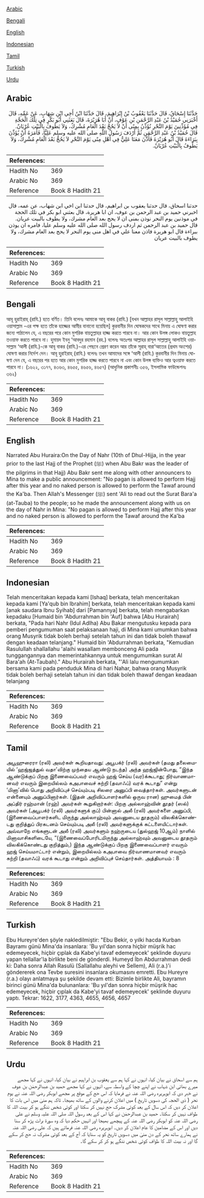 [Arabic](#arabic)

[Bengali](#bengali)

[English](#english)

[Indonesian](#indonesian)

[Tamil](#tamil)

[Turkish](#turkish)

[Urdu](#urdu)

## Arabic


<div dir="rtl" lang="ar" style={{fontSize:'larger',backgroundColor:'#f8f9fa',padding:20}}>
حَدَّثَنَا إِسْحَاقُ، قَالَ حَدَّثَنَا يَعْقُوبُ بْنُ إِبْرَاهِيمَ، قَالَ حَدَّثَنَا ابْنُ أَخِي ابْنِ شِهَابٍ، عَنْ عَمِّهِ، قَالَ أَخْبَرَنِي حُمَيْدُ بْنُ عَبْدِ الرَّحْمَنِ بْنِ عَوْفٍ، أَنَّ أَبَا هُرَيْرَةَ، قَالَ بَعَثَنِي أَبُو بَكْرٍ فِي تِلْكَ الْحَجَّةِ فِي مُؤَذِّنِينَ يَوْمَ النَّحْرِ نُؤَذِّنُ بِمِنًى أَنْ لاَ يَحُجَّ بَعْدَ الْعَامِ مُشْرِكٌ، وَلاَ يَطُوفَ بِالْبَيْتِ عُرْيَانٌ‏.‏ قَالَ حُمَيْدُ بْنُ عَبْدِ الرَّحْمَنِ ثُمَّ أَرْدَفَ رَسُولُ اللَّهِ صلى الله عليه وسلم عَلِيًّا، فَأَمَرَهُ أَنْ يُؤَذِّنَ بِبَرَاءَةَ قَالَ أَبُو هُرَيْرَةَ فَأَذَّنَ مَعَنَا عَلِيٌّ فِي أَهْلِ مِنًى يَوْمَ النَّحْرِ لاَ يَحُجُّ بَعْدَ الْعَامِ مُشْرِكٌ، وَلاَ يَطُوفُ بِالْبَيْتِ عُرْيَانٌ‏.‏
</div>
<div style={{backgroundColor:'#f8f9fa',padding:20, marginBottom: 10}}><table> <thead> <tr> <th>References:</th> <th></th> </tr> </thead> <tbody><tr><td>Hadith No</td><td>369</td></tr><tr><td>Arabic No</td><td>369</td></tr><tr><td>Reference</td><td>Book 8 Hadith 21</td></tr></tbody></table></div>


<div dir="rtl" lang="ar" style={{fontSize:'larger',backgroundColor:'#f8f9fa',padding:20}}>
حدثنا اسحاق، قال حدثنا يعقوب بن ابراهيم، قال حدثنا ابن اخي ابن شهاب، عن عمه، قال اخبرني حميد بن عبد الرحمن بن عوف، ان ابا هريرة، قال بعثني ابو بكر في تلك الحجة في موذنين يوم النحر نوذن بمنى ان لا يحج بعد العام مشرك، ولا يطوف بالبيت عريان. قال حميد بن عبد الرحمن ثم اردف رسول الله صلى الله عليه وسلم عليا، فامره ان يوذن ببراءة قال ابو هريرة فاذن معنا علي في اهل منى يوم النحر لا يحج بعد العام مشرك، ولا يطوف بالبيت عريان
</div>
<div style={{backgroundColor:'#f8f9fa',padding:20, marginBottom: 10}}><table> <thead> <tr> <th>References:</th> <th></th> </tr> </thead> <tbody><tr><td>Hadith No</td><td>369</td></tr><tr><td>Arabic No</td><td>369</td></tr><tr><td>Reference</td><td>Book 8 Hadith 21</td></tr></tbody></table></div>

## Bengali


<div dir="ltr" lang="bn" style={{fontSize:'larger',backgroundColor:'#f8f9fa',padding:20}}>
আবূ হুরাইরাহ্ (রাযি.) হতে বর্ণিত। তিনি বলেনঃ আমাকে আবূ বাকর (রাযি.) [যখন আল্লাহর রাসূল সাল্লাল্লাহু আলাইহি ওয়াসাল্লাম -এর পক্ষ হতে তাঁকে হাজ্জের আমীর বানানো হয়েছিল] কুরবানীর দিন ঘোষকদের সাথে মিনায় এ ঘোষণা করার জন্যে পাঠালেন যে, এ বছরের পরে কোন মুশরিক বায়তুল্লাহর হাজ্জ করতে পারবে না। আর কোন উলঙ্গ লোকও বায়তুল্লাহ তওয়াফ করতে পারবে না। হুমায়দ ইবনু ‘আবদুর রহমান (রহ.) বলেনঃ অতঃপর আল্লাহর রাসূল সাল্লাল্লাহু আলাইহি ওয়াসাল্লাম ‘আলী (রাযি.)-কে আবূ বাকর (রাযি.)-এর পেছনে প্রেরণ করেন আর তাঁকে সূরাহ্ বারা‘আতের (প্রথম অংশের) ঘোষণা করার নির্দেশ দেন। আবূ হুরাইরাহ্ (রাযি.) বলেনঃ তখন আমাদের সঙ্গে ‘আলী (রাযি.) কুরবানীর দিন মিনায় ঘোষণা দেন যে, এ বছরের পর হতে আর কোন মুশরিক হাজ্জ করতে পারবে না এবং কোন উলঙ্গ ব্যক্তিও আর ত্বওয়াফ করতে পারবে না। (১৬২২, ৩১৭৭, ৪৩৬৩, ৪৬৫৫, ৪৬৫৬, ৪৬৫৭) (আধুনিক প্রকাশনীঃ ৩৫৬, ইসলামিক ফাউন্ডেশনঃ ৩৬২)
</div>
<div style={{backgroundColor:'#f8f9fa',padding:20, marginBottom: 10}}><table> <thead> <tr> <th>References:</th> <th></th> </tr> </thead> <tbody><tr><td>Hadith No</td><td>369</td></tr><tr><td>Arabic No</td><td>369</td></tr><tr><td>Reference</td><td>Book 8 Hadith 21</td></tr></tbody></table></div>

## English


<div dir="ltr" lang="en" style={{fontSize:'larger',backgroundColor:'#f8f9fa',padding:20}}>
Narrated Abu Huraira:On the Day of Nahr (10th of Dhul-Hijja, in the year prior to the last Hajj of the Prophet (ﷺ) when Abu Bakr was the leader of the pilgrims in that Hajj) Abu Bakr sent me along with other announcers to Mina to make a public announcement: "No pagan is allowed to perform Hajj after this year and no naked person is allowed to perform the Tawaf around the Ka'ba. Then Allah's Messenger (ﷺ) sent 'Ali to read out the Surat Bara'a (at-Tauba) to the people; so he made the announcement along with us on the day of Nahr in Mina: "No pagan is allowed to perform Hajj after this year and no naked person is allowed to perform the Tawaf around the Ka'ba
</div>
<div style={{backgroundColor:'#f8f9fa',padding:20, marginBottom: 10}}><table> <thead> <tr> <th>References:</th> <th></th> </tr> </thead> <tbody><tr><td>Hadith No</td><td>369</td></tr><tr><td>Arabic No</td><td>369</td></tr><tr><td>Reference</td><td>Book 8 Hadith 21</td></tr></tbody></table></div>

## Indonesian


<div dir="ltr" lang="id" style={{fontSize:'larger',backgroundColor:'#f8f9fa',padding:20}}>
Telah menceritakan kepada kami [Ishaq] berkata, telah menceritakan kepada kami [Ya'qub bin Ibrahim] berkata, telah menceritakan kepada kami [anak saudara Ibnu Syihab] dari [Pamannya] berkata, telah mengabarkan kepadaku [Humaid bin 'Abdurrahman bin 'Auf] bahwa [Abu Hurairah] berkata, "Pada hari Nahr (Idul Adlha) Abu Bakar mengutusku kepada para pemberi pengumuman saat pelaksanaan haji, di Mina kami umumkan bahwa orang Musyrik tidak boleh berhaji setelah tahun ini dan tidak boleh thawaf dengan keadaan telanjang." Humaid bin 'Abdurrahman berkata, "Kemudian Rasulullah shallallahu 'alaihi wasallam membonceng Ali pada tunggangannya dan memerintahkannya untuk mengumumkan surat Al Bara'ah (At-Taubah)." Abu Hurairah berkata, "'Ali lalu mengumumkan bersama kami pada penduduk Mina di hari Nahar, bahwa orang Musyrik tidak boleh berhaji setelah tahun ini dan tidak boleh thawaf dengan keadaan telanjang
</div>
<div style={{backgroundColor:'#f8f9fa',padding:20, marginBottom: 10}}><table> <thead> <tr> <th>References:</th> <th></th> </tr> </thead> <tbody><tr><td>Hadith No</td><td>369</td></tr><tr><td>Arabic No</td><td>369</td></tr><tr><td>Reference</td><td>Book 8 Hadith 21</td></tr></tbody></table></div>

## Tamil


<div dir="ltr" lang="ta" style={{fontSize:'larger',backgroundColor:'#f8f9fa',padding:20}}>
அபூஹுரைரா (ரலி) அவர்கள் கூறியதாவது: அபூபக்ர் (ரலி) அவர்கள் (தமது தலைமையில் ‘ஹஜ்ஜத்துல் வதா’விற்கு முந்தைய ஆண்டு நடந்த) அந்த ஹஜ்ஜின்போது, “இந்த ஆண்டுக்குப் பிறகு இணைவைப்பவர் எவரும் ஹஜ் செய்ய (வர)க்கூடாது; நிர்வாணமானவர் எவரும் இறையில்லம் கஅபாவைச் சுற்றி (தவாஃப்) வரக் கூடாது” என்று ‘மினா’வில் பொது அறிவிப்புச் செய்யும்படி சிலரை அனுப்பி வைத்தார்கள். அவர்களுடன் என்னையும் அனுப்பினார்கள். (இதன் அறிவிப்பாளர்களில் ஒருவ ரான) ஹுமைத் பின் அப்திர் ரஹ்மான் (ரஹ்) அவர்கள் கூறுகிறார்கள்: பிறகு அல்லாஹ்வின் தூதர் (ஸல்) அவர்கள் (அபூபக்ர் (ரலி) அவர்களுக் குப்) பின்னால் அலீ (ரலி) அவர்களை அனுப்பி, (இணைவைப்பாளர்களிட மிருந்து அல்லாஹ்வும் அவனுடைய தூதரும்) விலகிக்கொண்டது குறித்துப் பிரகடனம் செய்யும்படி அலீ (ரலி) அவர்களுக்குக் கட்டளையிட்டார்கள். அவ்வாறே எங்களுடன் அலீ (ரலி) அவர்களும் நஹ்ருடைய (துல்ஹஜ் 10ஆம்) நாளில் மினாவாசிகளிடையே, “(இணைவைப்போரிடமிருந்து அல்லாஹ்வும் அவனுடைய தூதரும் விலகிக்கொண்டது குறித்தும்,) இந்த ஆண்டுக்குப் பிறகு இணைவைப்பாளர் எவரும் ஹஜ் செய்யமாட்டார் என்றும், இறையில்லம் கஅபாவை நிர்வாணமானவர் எவரும் சுற்றி (தவாஃப்) வரக் கூடாது என்றும் அறிவிப்புச் செய்தார்கள். அத்தியாயம் : 8
</div>
<div style={{backgroundColor:'#f8f9fa',padding:20, marginBottom: 10}}><table> <thead> <tr> <th>References:</th> <th></th> </tr> </thead> <tbody><tr><td>Hadith No</td><td>369</td></tr><tr><td>Arabic No</td><td>369</td></tr><tr><td>Reference</td><td>Book 8 Hadith 21</td></tr></tbody></table></div>

## Turkish


<div dir="ltr" lang="tr" style={{fontSize:'larger',backgroundColor:'#f8f9fa',padding:20}}>
Ebu Hureyre'den şöyle nakledilmiştir: "Ebu Bekir, o yılki hacda Kurban Bayramı günü Mina'da insanlara: 'Bu yıl'dan sonra hiçbir müşrik hac edemeyecek, hiçbir çıplak da Kabe'yi tavaf edemeyecek' şeklinde duyuru yapan tellallar'la birlikte beni de gönderdi. Humeyd İbn Abdurrahman dedi ki: Daha sonra Allah Rasulü (Sallallahu aleyhi ve Sellem), Ali (r.a.)'i göndererek ona Tevbe suresini insanlara okumasını emretti. Ebu Hureyre (r.a.) olayı anlatmaya şu şekilde devam etti: Bizimle birlikte Ali, bayramın birinci günü Mina'da bulunanlara: 'Bu yıl'dan sonra hiçbir müşrik hac edemeyecek, hiçbir çıplak da Kabe'yi tavaf edemeyecek' şeklinde duyuru yaptı. Tekrar: 1622, 3177, 4363, 4655, 4656, 4657
</div>
<div style={{backgroundColor:'#f8f9fa',padding:20, marginBottom: 10}}><table> <thead> <tr> <th>References:</th> <th></th> </tr> </thead> <tbody><tr><td>Hadith No</td><td>369</td></tr><tr><td>Arabic No</td><td>369</td></tr><tr><td>Reference</td><td>Book 8 Hadith 21</td></tr></tbody></table></div>

## Urdu


<div dir="rtl" lang="ur" style={{fontSize:'larger',backgroundColor:'#f8f9fa',padding:20}}>
ہم سے اسحاق نے بیان کیا، انہوں نے کہا ہم سے یعقوب بن ابراہیم نے بیان کیا، انہوں نے کہا مجھے میرے بھائی ابن شہاب نے اپنے چچا کے واسطہ سے، انہوں نے کہا مجھے حمید بن عبدالرحمٰن بن عوف نے خبر دی کہ ابوہریرہ رضی اللہ عنہ نے فرمایا کہ اس حج کے موقع پر مجھے ابوبکر رضی اللہ عنہ نے یوم نحر ( ذی الحجہ کی دسویں تاریخ ) میں اعلان کرنے والوں کے ساتھ بھیجا۔ تاکہ ہم منیٰ میں اس بات کا اعلان کر دیں کہ اس سال کے بعد کوئی مشرک حج نہیں کر سکتا اور کوئی شخص ننگے ہو کر بیت اللہ کا طواف نہیں کر سکتا۔ حمید بن عبدالرحمٰن نے کہا اس کے بعد رسول اللہ صلی اللہ علیہ وسلم نے علی رضی اللہ عنہ کو ابوبکر رضی اللہ عنہ کے پیچھے بھیجا اور انہیں حکم دیا کہ وہ سورۃ برات پڑھ کر سنا دیں اور اس کے مضامین کا عام اعلان کر دیں۔ ابوہریرہ رضی اللہ عنہ فرماتے ہیں کہ علی رضی اللہ عنہ نے ہمارے ساتھ نحر کے دن منیٰ میں دسویں تاریخ کو یہ سنایا کہ آج کے بعد کوئی مشرک نہ حج کر سکے گا اور نہ بیت اللہ کا طواف کوئی شخص ننگے ہو کر کر سکے گا۔
</div>
<div style={{backgroundColor:'#f8f9fa',padding:20, marginBottom: 10}}><table> <thead> <tr> <th>References:</th> <th></th> </tr> </thead> <tbody><tr><td>Hadith No</td><td>369</td></tr><tr><td>Arabic No</td><td>369</td></tr><tr><td>Reference</td><td>Book 8 Hadith 21</td></tr></tbody></table></div>